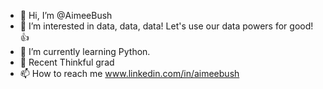 - 👋 Hi, I’m @AimeeBush
- 👀 I’m interested in data, data, data! Let's use our data powers for good!👍
- 🌱 I’m currently learning Python.
- 🦄 Recent Thinkful grad
- 📫 How to reach me www.linkedin.com/in/aimeebush

<!---
AimeeBush/AimeeBush is a ✨ special ✨ repository because its `README.md` (this file) appears on your GitHub profile.
You can click the Preview link to take a look at your changes.
--->
